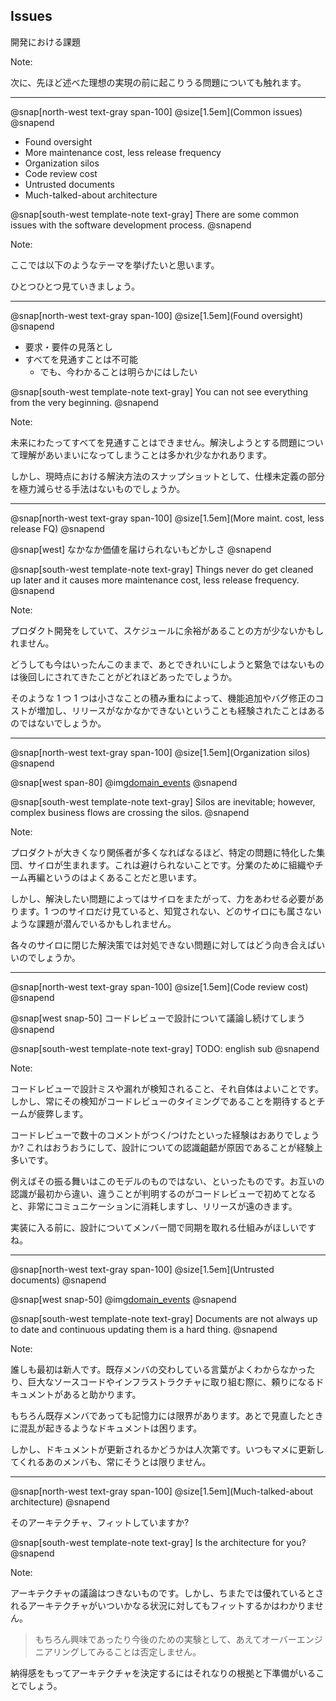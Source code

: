 ## Issues

開発における課題

Note:

次に、先ほど述べた理想の実現の前に起こりうる問題についても触れます。

---

@snap[north-west text-gray span-100]
@size[1.5em](Common issues)
@snapend

* Found oversight
* More maintenance cost, less release frequency
* Organization silos
* Code review cost
* Untrusted documents
* Much-talked-about architecture

@snap[south-west template-note text-gray]
There are some common issues with the software development process.
@snapend

Note:

ここでは以下のようなテーマを挙げたいと思います。

ひとつひとつ見ていきましょう。

---

@snap[north-west text-gray span-100]
@size[1.5em](Found oversight)
@snapend

* 要求・要件の見落とし
* すべてを見通すことは不可能
    * でも、今わかることは明らかにはしたい

@snap[south-west template-note text-gray]
You can not see everything from the very beginning.
@snapend

Note:

未来にわたってすべてを見通すことはできません。解決しようとする問題について理解があいまいになってしまうことは多かれ少なかれあります。

しかし、現時点における解決方法のスナップショットとして、仕様未定義の部分を極力減らせる手法はないものでしょうか。

---

@snap[north-west text-gray span-100]
@size[1.5em](More maint. cost, less release FQ)
@snapend

@snap[west]
なかなか価値を届けられないもどかしさ
@snapend

@snap[south-west template-note text-gray]
Things never do get cleaned up later and it causes more maintenance cost, less release frequency. 
@snapend

Note:

プロダクト開発をしていて、スケジュールに余裕があることの方が少ないかもしれません。

どうしても今はいったんこのままで、あとできれいにしようと緊急ではないものは後回しにされてきたことがどれほどあったでしょうか。

そのような 1 つ 1 つは小さなことの積み重ねによって、機能追加やバグ修正のコストが増加し、リリースがなかなかできないということも経験されたことはあるのではないでしょうか。

---

@snap[north-west text-gray span-100]
@size[1.5em](Organization silos)
@snapend

@snap[west span-80]
@img[domain_events](assets/img/business_flow_crossing_silos.png)
@snapend

@snap[south-west template-note text-gray]
Silos are inevitable; however, complex business flows are crossing the silos.
@snapend

Note:

プロダクトが大きくなり関係者が多くなればなるほど、特定の問題に特化した集団、サイロが生まれます。これは避けられないことです。分業のために組織やチーム再編というのはよくあることだと思います。

しかし、解決したい問題によってはサイロをまたがって、力をあわせる必要があります。1 つのサイロだけ見ていると、知覚されない、どのサイロにも属さないような課題が潜んでいるかもしれません。

各々のサイロに閉じた解決策では対処できない問題に対してはどう向き合えばいいのでしょうか。

---

@snap[north-west text-gray span-100]
@size[1.5em](Code review cost)
@snapend

@snap[west snap-50]
コードレビューで設計について議論し続けてしまう 
@snapend

@snap[south-west template-note text-gray]
TODO: english sub
@snapend

Note:

コードレビューで設計ミスや漏れが検知されること、それ自体はよいことです。しかし、常にその検知がコードレビューのタイミングであることを期待するとチームが疲弊します。

コードレビューで数十のコメントがつく/つけたといった経験はおありでしょうか? これはおうおうにして、設計についての認識齟齬が原因であることが経験上多いです。

例えばその振る舞いはこのモデルのものではない、といったものです。お互いの認識が最初から違い、違うことが判明するのがコードレビューで初めてとなると、非常にコミュニケーションに消耗しますし、リリースが遠のきます。

実装に入る前に、設計についてメンバー間で同期を取れる仕組みがほしいですね。

---

@snap[north-west text-gray span-100]
@size[1.5em](Untrusted documents)
@snapend

@snap[west snap-50]
@img[domain_events](assets/img/untrasuted_documents.png)
@snapend

@snap[south-west template-note text-gray]
Documents are not always up to date and continuous updating them is a hard thing. 
@snapend

Note:

誰しも最初は新人です。既存メンバの交わしている言葉がよくわからなかったり、巨大なソースコードやインフラストラクチャに取り組む際に、頼りになるドキュメントがあると助かります。

もちろん既存メンバであっても記憶力には限界があります。あとで見直したときに混乱が起きるようなドキュメントは困ります。

しかし、ドキュメントが更新されるかどうかは人次第です。いつもマメに更新してくれるあのメンバも、常にそうとは限りません。

---

@snap[north-west text-gray span-100]
@size[1.5em](Much-talked-about architecture)
@snapend

そのアーキテクチャ、フィットしていますか?

@snap[south-west template-note text-gray]
Is the architecture for you?
@snapend

Note:

アーキテクチャの議論はつきないものです。しかし、ちまたでは優れているとされるアーキテクチャがいついかなる状況に対してもフィットするかはわかりません。

> もちろん興味であったり今後のための実験として、あえてオーバーエンジニアリングしてみることは否定しません。

納得感をもってアーキテクチャを決定するにはそれなりの根拠と下準備がいることでしょう。
